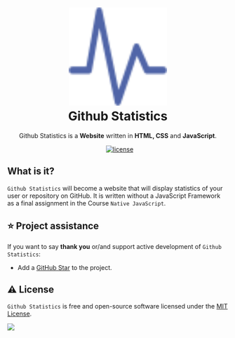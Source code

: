 <h1 align="center">
  <img src="website/images/icon.svg" width="224px"/><br/>
  Github Statistics
</h1>
<p align="center">Github Statistics is a <b>Website</b> written in <b>HTML, CSS</b> and <b>JavaScript</b>.

<p align="center"><a href="https://nodejs.org/en/" target="_blank"></a>&nbsp;
<a href="https://github.com/linusromland/Velody/blob/master/LICENSE"><img src="https://img.shields.io/badge/license-MIT-red?style=for-the-badge&logo=none" alt="license" /></a></p>

## What is it?
`Github Statistics` will become a website that will display statistics of your user or repository on GitHub.
It is written without a JavaScript Framework as a final assignment in the Course `Native JavaScript`.


## ⭐️ Project assistance

If you want to say **thank you** or/and support active development of `Github Statistics`:

- Add a [GitHub Star](https://github.com/linusromland-ITHS/Native-JavaScript-Laboration-2) to the project.

## ⚠️ License

`Github Statistics` is free and open-source software licensed under the [MIT License](https://github.com/linusromland-ITHS/Native-JavaScript-Laboration-2/blob/master/LICENSE).

<a href="https://hits.seeyoufarm.com"><img src="https://hits.seeyoufarm.com/api/count/incr/badge.svg?url=https%3A%2F%2Fgithub.com%2Flinusromland%2FGithubStats&count_bg=%2379C83D&title_bg=%23555555&icon=&icon_color=%23E7E7E7&title=views&edge_flat=true"/></a>

